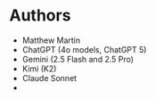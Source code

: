 # Authors

- Matthew Martin
- ChatGPT (4o models, ChatGPT 5)
- Gemini (2.5 Flash and 2.5 Pro)
- Kimi (K2)
- Claude Sonnet
- 